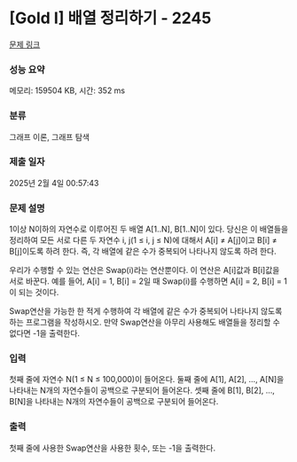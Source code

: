 # [Gold I] 배열 정리하기 - 2245 

[문제 링크](https://www.acmicpc.net/problem/2245) 

### 성능 요약

메모리: 159504 KB, 시간: 352 ms

### 분류

그래프 이론, 그래프 탐색

### 제출 일자

2025년 2월 4일 00:57:43

### 문제 설명

<p>1이상 N이하의 자연수로 이루어진 두 배열 A[1..N], B[1..N]이 있다. 당신은 이 배열들을 정리하여 모든 서로 다른 두 자연수 i, j(1 ≤ i, j ≤ N)에 대해서 A[i] ≠ A[j]이고 B[i] ≠ B[j]이도록 하려 한다. 즉, 각 배열에 같은 수가 중복되어 나타나지 않도록 하려 한다.</p>

<p>우리가 수행할 수 있는 연산은 Swap(i)라는 연산뿐이다. 이 연산은 A[i]값과 B[i]값을 서로 바꾼다. 예를 들어, A[i] = 1, B[i] = 2일 때 Swap(i)를 수행하면 A[i] = 2, B[i] = 1이 되는 것이다.</p>

<p>Swap연산을 가능한 한 적게 수행하여 각 배열에 같은 수가 중복되어 나타나지 않도록 하는 프로그램을 작성하시오. 만약 Swap연산을 아무리 사용해도 배열들을 정리할 수 없다면 -1을 출력한다.</p>

### 입력 

 <p>첫째 줄에 자연수 N(1 ≤ N ≤ 100,000)이 들어온다. 둘째 줄에 A[1], A[2], …, A[N]을 나타내는 N개의 자연수들이 공백으로 구분되어 들어온다. 셋째 줄에 B[1], B[2], …, B[N]을 나타내는 N개의 자연수들이 공백으로 구분되어 들어온다.</p>

### 출력 

 <p>첫째 줄에 사용한 Swap연산을 사용한 횟수, 또는 -1을 출력한다.</p>

